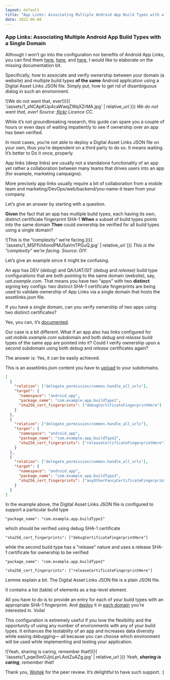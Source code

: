 ```yaml
---
layout: default
title: "App Links: Associating Multiple Android App Build Types with a Single Domain"
date: 2022-06-08
---
```


### **App Links: Associating Multiple Android App Build Types with a Single Domain**

Although I won’t go into the configuration nor benefits of Android App Links,
you can find them [here](https://developer.android.com/training/app-links), [here](https://developer.android.com/training/app-links/verify-site-associations), and [here](https://developers.google.com/digital-asset-links/v1/create-statement), I would like to elaborate on the missing documentation bit.

Specifically, how to associate and verify ownership between your domain
(a website) and multiple build types **of the same** Android application
using a Digital Asset Links JSON file.
Simply put, how to get rid of disambiguous dialog in such an environment.

![We do not want that, ever!]({{ '/assets/1_sNCApKUp4caWwqZWqXZrMA.jpg' | relative_url }})
*We do not want that, ever! Source: [flickr](https://www.flickr.com/photos/adewale_oshineye/21830113332) Licence CC.*

While it’s not groundbreaking research, this guide can spare you
a couple of hours or even days of waiting impatiently to see if ownership
over an app has been verified.

In most cases, you’re not able to deploy a Digital Asset Links JSON file
on your own, thus you’re dependent on a third party to do so.
It means waiting. It’s better to Do it once, properly.

App links (deep links) are usually not a standalone functionality of an app
yet rather a collaboration between many teams that drives users
into an app (for example, marketing campaigns).

More precisely app links usually require a bit of collaboration from a mobile team and marketing/DevOps/web/backend/you-name-it team from your company.

Let’s give an answer by starting with a question.

**Given** the fact that an app has multiple build types, each having its own, distinct certificate fingerprint SHA-1
**When** a subset of build types points into the same domain
**Then** could ownership be verified for all build types using a single domain?

![This is the “complexity” we’re facing.]({{ '/assets/1_MSFfUt4ondPMJ5aVmTPGuQ.jpg' | relative_url }})
*This is the “complexity” we’re facing. Source: DIY.*

Let’s give an example since it might be confusing.

An app has DEV (*debug*) and QA/UAT/SIT (*debug* and *release*) build type configurations that are both pointing to the same domain (website),
say, *uat.example.com*. That means you have two “apps” with
two **distinct** signing key configs: two distinct SHA-1 certificate fingerprints are being used to validate ownership of App Links via a single domain that hosts the assetlinks.json file.

If you have a single domain, can you verify ownership of two apps using two distinct certificates?

Yes, you can, it’s [documented](https://developer.android.com/training/app-links/verify-site-associations#multiple-apps).

Our case is a bit different. What if an app also has links configured for *uat.mobile.example.com* subdomain and both *debug* and *release* build types of the same app are pointed into it? Could I verify ownership upon a second subdomain using both *debug* and *release* certificates again?

The answer is: Yes, it can be easily achieved.

This is an assetlinks.json content you have to [upload](https://developer.android.com/training/app-links/verify-site-associations) to your subdomains.

```json
[
  {
    "relation": ["delegate_permission/common.handle_all_urls"],
    "target": {
      "namespace": "android_app",
      "package_name": "com.example.app.buildType1",
      "sha256_cert_fingerprints": ["debugCertificateFingerprintHere"]
    }
  },
  {
    "relation": ["delegate_permission/common.handle_all_urls"],
    "target": {
      "namespace": "android_app",
      "package_name": "com.example.app.buildType2",
      "sha256_cert_fingerprints": ["releaseCertificateFingerprintHere"]
    }
  },
  {
    "relation": ["delegate_permission/common.handle_all_urls"],
    "target": {
      "namespace": "android_app",
      "package_name": "com.example.app.buildType3",
      "sha256_cert_fingerprints": ["anyOtherFancyCertificateFingerprintHere"]
    }
  }
]
```

In the example above, the Digital Asset Links JSON file is configured to support a particular build type

```
"package_name": "com.example.app.buildType1"
```

which should be verified using debug SHA-1 certificate

```
"sha256_cert_fingerprints": ["debugCertificateFingerprintHere"]
```

while the second build type has a "release" nature and uses a release SHA-1 certificate for ownership to be verified

```
"package_name": "com.example.app.buildType2"
```

```
"sha256_cert_fingerprints": ["releaseCertificateFingerprintHere"]
```

Lemme explain a bit. The Digital Asset Links JSON file is a plain JSON file.

It contains a list (table) of elements as a top-level element.

All you have to do is to provide an entry for each of your build types with an appropriate SHA-1 fingerprint. And [deploy](https://developer.android.com/training/app-links/verify-site-associations) it in [each domain](https://developers.google.com/digital-asset-links/v1/create-statement#website_statement_file) you’re interested in. Voila!

This configuration is extremely useful if you love the flexibility and the opportunity of using any number of environments with any of your build types. It enhances the testability of an app and increases data diversity while easing debugging— all because you can choose which environment will be used while implementing and testing your application.

![Yeah, sharing is caring, remember that!]({{ '/assets/1_pqei5mOJjnLprLAotZuAZg.jpg' | relative_url }})
*Yeah, **sharing is caring**, remember that!*

Thank you, [Wojtek](https://www.linkedin.com/in/wdawiskiba/) for the peer review. It’s delightful to have such support. :)
